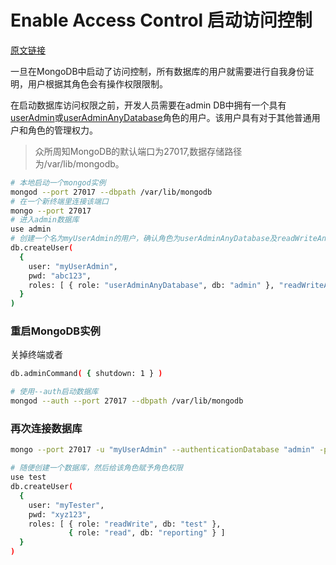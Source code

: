 # Enable Access Control 启动访问控制

[原文链接](https://docs.mongodb.com/manual/tutorial/enable-authentication/)

一旦在MongoDB中启动了访问控制，所有数据库的用户就需要进行自我身份证明，用户根据其角色会有操作权限限制。

在启动数据库访问权限之前，开发人员需要在admin DB中拥有一个具有[userAdmin](https://docs.mongodb.com/manual/reference/built-in-roles/#userAdmin)或[userAdminAnyDatabase](https://docs.mongodb.com/manual/reference/built-in-roles/#userAdminAnyDatabase)角色的用户。该用户具有对于其他普通用户和角色的管理权力。

> 众所周知MongoDB的默认端口为27017,数据存储路径为/var/lib/mongodb。

```bash
# 本地启动一个mongod实例
mongod --port 27017 --dbpath /var/lib/mongodb
# 在一个新终端里连接该端口
mongo --port 27017
# 进入admin数据库
use admin
# 创建一个名为myUserAdmin的用户，确认角色为userAdminAnyDatabase及readWriteAnyDatabase
db.createUser(
  {
    user: "myUserAdmin",
    pwd: "abc123",
    roles: [ { role: "userAdminAnyDatabase", db: "admin" }, "readWriteAnyDatabase" ]
  }
)
```


### 重启MongoDB实例

关掉终端或者
```bash
db.adminCommand( { shutdown: 1 } )
```

```bash
# 使用--auth启动数据库
mongod --auth --port 27017 --dbpath /var/lib/mongodb
```


### 再次连接数据库

```bash
mongo --port 27017 -u "myUserAdmin" --authenticationDatabase "admin" -p
```

```bash
# 随便创建一个数据库，然后给该角色赋予角色权限
use test
db.createUser(
  {
    user: "myTester",
    pwd: "xyz123",
    roles: [ { role: "readWrite", db: "test" },
             { role: "read", db: "reporting" } ]
  }
)
```